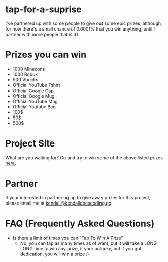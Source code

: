 # tap-for-a-suprise

I've partnered up with some people to give out some epic prizes, although, for now there's a small chance of 0.0001% that you win anything, until I partner with more people that is :D

# Prizes you can win

- 1000 Minecons
- 1000 Robux
- 500 Vbucks
- Official YouTube Tshirt
- Official Google Cap
- Official Google Mug
- Official YouTube Mug
- Official Youtube Bag
- 100$
- 50$
- 500$

# Project Site

What are you waiting for? Go and try to win some of the above listed prizes [here](https://tap-for-a-suprise.kendalldoescoding.gq).

# Partner

If your interested in partnering up to give away prizes for this project, please email me at kendall@kendalldoescoding.gq.

# FAQ (Frequently Asked Questions)

- Is there a limit of times you can "Tap To Win A Prize"
  - No, you can tap as many times as of want, but it will take a LONG LONG time to win any prize, if your unlucky, but if you got dedication, you will win a prize :)
